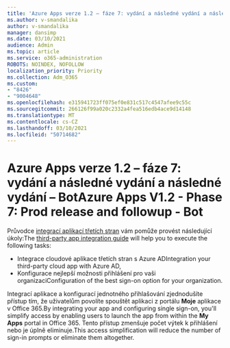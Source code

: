 ```yaml
---
title: 'Azure Apps verze 1.2 – fáze 7: vydání a následné vydání a následné vydání – Bot'
ms.author: v-smandalika
author: v-smandalika
manager: dansimp
ms.date: 03/10/2021
audience: Admin
ms.topic: article
ms.service: o365-administration
ROBOTS: NOINDEX, NOFOLLOW
localization_priority: Priority
ms.collection: Adm_O365
ms.custom:
- "8426"
- "9004648"
ms.openlocfilehash: e315941723ff075ef0e831c517c4547afee9c55c
ms.sourcegitcommit: 266126f99a020c2332a4fea516edb4ace9d14148
ms.translationtype: MT
ms.contentlocale: cs-CZ
ms.lasthandoff: 03/10/2021
ms.locfileid: "50714682"
---
```

# <a name="azure-apps-v12---phase-7-prod-release-and-followup---bot"></a><span data-ttu-id="f1dbe-102">Azure Apps verze 1.2 – fáze 7: vydání a následné vydání a následné vydání – Bot</span><span class="sxs-lookup"><span data-stu-id="f1dbe-102">Azure Apps V1.2 - Phase 7: Prod release and followup - Bot</span></span>

<span data-ttu-id="f1dbe-103">Průvodce [integrací aplikací třetích stran](https://admin.microsoft.com/AdminPortal/Home) vám pomůže provést následující úkoly:</span><span class="sxs-lookup"><span data-stu-id="f1dbe-103">The [third-party app integration guide](https://admin.microsoft.com/AdminPortal/Home) will help you to execute the following tasks:</span></span> 
- <span data-ttu-id="f1dbe-104">Integrace cloudové aplikace třetích stran s Azure AD</span><span class="sxs-lookup"><span data-stu-id="f1dbe-104">Integration your third-party cloud app with Azure AD,</span></span> 
- <span data-ttu-id="f1dbe-105">Konfigurace nejlepší možnosti přihlášení pro vaši organizaci</span><span class="sxs-lookup"><span data-stu-id="f1dbe-105">Configuration of the best sign-on option for your organization.</span></span>

<span data-ttu-id="f1dbe-106">Integrací aplikace a konfigurací jednotného přihlašování zjednodušíte přístup tím, že uživatelům povolíte spouštět aplikaci z portálu **Moje** aplikace v Office 365.</span><span class="sxs-lookup"><span data-stu-id="f1dbe-106">By integrating your app and configuring single sign-on, you'll simplify access by enabling users to launch the app from within the **My Apps** portal in Office 365.</span></span> <span data-ttu-id="f1dbe-107">Tento přístup zmenšuje počet výtek k přihlášení nebo je úplně eliminuje.</span><span class="sxs-lookup"><span data-stu-id="f1dbe-107">This access simplification will reduce the number of sign-in prompts or eliminate them altogether.</span></span>
